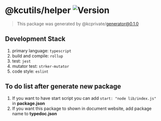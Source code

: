 # @kcutils/helper ![Version][pkg_version]

> This package was generated by @kcprivate/generator@0.1.0

## Development Stack

1. primary language: `typescript`
2. build and compile: `rollup`
3. test: `jest`
4. mutator test: `strker-mutator`
5. code style: `eslint`

## To do list after generate new package

1. If you want to have start script you can add `start: "node lib/index.js"` in **package.json**
2. If you want this package to shown in document website, add package name to **typedoc.json**

[pkg_version]: https://img.shields.io/github/package-json/v/kamontat/kcutils?filename=packages%2Fpublic%2Fhelper%2Fpackage.json&style=flat-square
